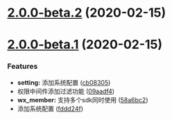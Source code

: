 # [2.0.0-beta.2](https://github.com/rojer95/egg-coca-server-side/compare/2.0.0-beta.1...2.0.0-beta.2) (2020-02-15)



# [2.0.0-beta.1](https://github.com/rojer95/egg-coca-server-side/compare/fddd24f6f3eb3b08c9df51ea277fae3a3c94abb2...2.0.0-beta.1) (2020-02-15)


### Features

* **setting:** 添加系统配置 ([cb08305](https://github.com/rojer95/egg-coca-server-side/commit/cb08305ed6716f2618046498c3ea6d86da760ae2))
* 权限中间件添加过滤功能 ([09aadf4](https://github.com/rojer95/egg-coca-server-side/commit/09aadf487bf2038c6f1abc4529cd6b0ad09d4a13))
* **wx_member:** 支持多个sdk同时使用 ([58a6bc2](https://github.com/rojer95/egg-coca-server-side/commit/58a6bc2d5d609c1b7ec5b9a38e63832c9cda6c77))
* 添加系统配置 ([fddd24f](https://github.com/rojer95/egg-coca-server-side/commit/fddd24f6f3eb3b08c9df51ea277fae3a3c94abb2))



